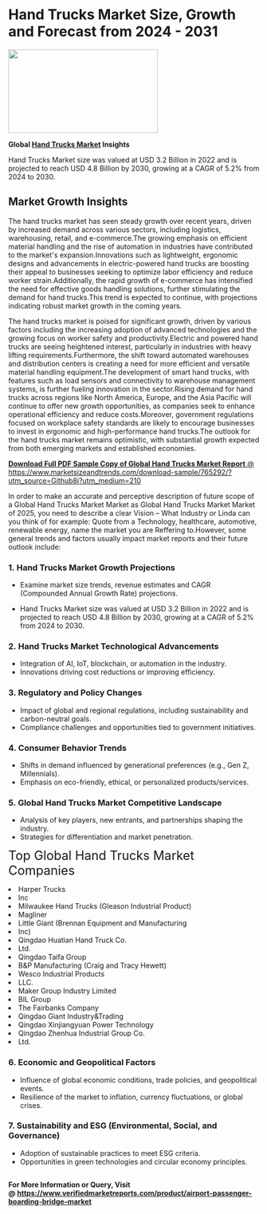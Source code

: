 <H1>Hand Trucks Market Size, Growth and Forecast from 2024 - 2031</H1><img class="aligncenter size-medium wp-image-584254" src="https://thirdeyenews.in/wp-content/uploads/2024/09/Global-Market-Research-300x168.jpeg" alt="" width="300" height="168" /><p><strong>Global&nbsp;<a href="https://www.marketsizeandtrends.com/download-sample/765292/?utm_source=Github8j?utm_medium=210">Hand Trucks Market</a> Insights</strong></p><p>Hand Trucks Market size was valued at USD 3.2 Billion in 2022 and is projected to reach USD 4.8 Billion by 2030, growing at a CAGR of 5.2% from 2024 to 2030.</p><p><h2>Market Growth Insights</h2> <p>The hand trucks market has seen steady growth over recent years, driven by increased demand across various sectors, including logistics, warehousing, retail, and e-commerce.The growing emphasis on efficient material handling and the rise of automation in industries have contributed to the market's expansion.Innovations such as lightweight, ergonomic designs and advancements in electric-powered hand trucks are boosting their appeal to businesses seeking to optimize labor efficiency and reduce worker strain.Additionally, the rapid growth of e-commerce has intensified the need for effective goods handling solutions, further stimulating the demand for hand trucks.This trend is expected to continue, with projections indicating robust market growth in the coming years.</p> <p><a href="download_sample_link"></a></p> <p>The hand trucks market is poised for significant growth, driven by various factors including the increasing adoption of advanced technologies and the growing focus on worker safety and productivity.Electric and powered hand trucks are seeing heightened interest, particularly in industries with heavy lifting requirements.Furthermore, the shift toward automated warehouses and distribution centers is creating a need for more efficient and versatile material handling equipment.The development of smart hand trucks, with features such as load sensors and connectivity to warehouse management systems, is further fueling innovation in the sector.Rising demand for hand trucks across regions like North America, Europe, and the Asia Pacific will continue to offer new growth opportunities, as companies seek to enhance operational efficiency and reduce costs.Moreover, government regulations focused on workplace safety standards are likely to encourage businesses to invest in ergonomic and high-performance hand trucks.The outlook for the hand trucks market remains optimistic, with substantial growth expected from both emerging markets and established economies.</p> <p><a href="get_more_link"></p><p><span class=""><strong>Download Full PDF Sample Copy of Global Hand Trucks Market Report</strong> @ <a href="https://www.marketsizeandtrends.com/download-sample/765292/?utm_source=Github8j?utm_medium=210" target="_blank">https://www.marketsizeandtrends.com/download-sample/765292/?utm_source=Github8j?utm_medium=210</a></span></p><p>In order to make an accurate and perceptive description of future scope of a Global&nbsp;Hand Trucks Market Market as Global&nbsp;Hand Trucks Market Market of 2025, you need to describe a clear Vision &ndash; What Industry or Linda can you think of for example: Quote from a Technology, healthcare, automotive, renewable energy, name the market you are Reffering to.However, some general trends and factors usually impact market reports and their future outlook include:</p><h3>1.&nbsp;<strong>Hand Trucks Market Growth Projections</strong></h3><ul><li>Examine market size trends, revenue estimates and CAGR (Compounded Annual Growth Rate) projections.</li><li><p>Hand Trucks Market size was valued at USD 3.2 Billion in 2022 and is projected to reach USD 4.8 Billion by 2030, growing at a CAGR of 5.2% from 2024 to 2030.</p></li></ul><h3>2.&nbsp;<strong>Hand Trucks Market Technological Advancements</strong></h3><ul><li>Integration of AI, IoT, blockchain, or automation in the industry.</li><li>Innovations driving cost reductions or improving efficiency.</li></ul><h3>3.&nbsp;<strong>Regulatory and Policy Changes</strong></h3><ul><li>Impact of global and regional regulations, including sustainability and carbon-neutral goals.</li><li>Compliance challenges and opportunities tied to government initiatives.</li></ul><h3>4.&nbsp;<strong>Consumer Behavior Trends</strong></h3><ul><li>Shifts in demand influenced by generational preferences (e.g., Gen Z, Millennials).</li><li>Emphasis on eco-friendly, ethical, or personalized products/services.</li></ul><h3>5.&nbsp;<strong>Global Hand Trucks Market Competitive Landscape</strong></h3><ul><li>Analysis of key players, new entrants, and partnerships shaping the industry.</li><li>Strategies for differentiation and market penetration.</li></ul><p data-pm-slice="1 1 []"><span style="color: inherit; font-family: inherit; font-size: 25px;">Top Global Hand Trucks Market Companies</span></p><div class="" data-test-id=""><p><li> Harper Trucks</li><li> Inc</li><li> Milwaukee Hand Trucks (Gleason Industrial Product)</li><li> Magliner</li><li> Little Giant (Brennan Equipment and Manufacturing</li><li> Inc)</li><li> Qingdao Huatian Hand Truck Co.</li><li> Ltd.</li><li> Qingdao Taifa Group</li><li> B&P Manufacturing (Craig and Tracy Hewett)</li><li> Wesco Industrial Products</li><li> LLC.</li><li> Maker Group Industry Limited</li><li> BIL Group</li><li> The Fairbanks Company</li><li> Qingdao Giant Industry&Trading</li><li> Qingdao Xinjiangyuan Power Technology</li><li> Qingdao Zhenhua Industrial Group Co.</li><li> Ltd.</li></p></div><h3>6.&nbsp;<strong>Economic and Geopolitical Factors</strong></h3><ul><li>Influence of global economic conditions, trade policies, and geopolitical events.</li><li>Resilience of the market to inflation, currency fluctuations, or global crises.</li></ul><h3>7.&nbsp;<strong>Sustainability and ESG (Environmental, Social, and Governance)</strong></h3><ul><li>Adoption of sustainable practices to meet ESG criteria.</li><li>Opportunities in green technologies and circular economy principles.</li></ul><h2><strong style="font-size: 14px;">For More Information or Query, Visit @&nbsp;</strong><a style="background-color: #ffffff; font-size: 14px;" href="https://www.marketsizeandtrends.com/report/hand-trucks-market/" target="_blank">https://www.verifiedmarketreports.com/product/airport-passenger-boarding-bridge-market</a></h2>